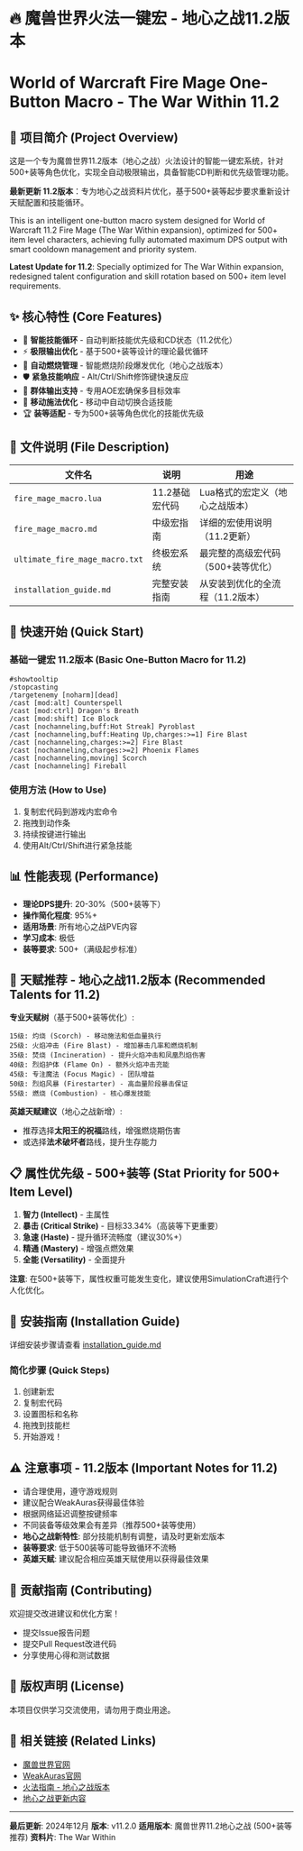 # 🔥 魔兽世界火法一键宏 - 地心之战11.2版本
# World of Warcraft Fire Mage One-Button Macro - The War Within 11.2

## 📖 项目简介 (Project Overview)

这是一个专为魔兽世界11.2版本（地心之战）火法设计的智能一键宏系统，针对500+装等角色优化，实现全自动极限输出，具备智能CD判断和优先级管理功能。

**最新更新 11.2版本**：专为地心之战资料片优化，基于500+装等起步要求重新设计天赋配置和技能循环。

This is an intelligent one-button macro system designed for World of Warcraft 11.2 Fire Mage (The War Within expansion), optimized for 500+ item level characters, achieving fully automated maximum DPS output with smart cooldown management and priority system.

**Latest Update for 11.2**: Specially optimized for The War Within expansion, redesigned talent configuration and skill rotation based on 500+ item level requirements.

## ✨ 核心特性 (Core Features)

- 🎯 **智能技能循环** - 自动判断技能优先级和CD状态（11.2优化）
- ⚡ **极限输出优化** - 基于500+装等设计的理论最优循环
- 🔄 **自动燃烧管理** - 智能燃烧阶段爆发优化（地心之战版本）
- 🛡️ **紧急技能响应** - Alt/Ctrl/Shift修饰键快速反应
- 🎪 **群体输出支持** - 专用AOE宏确保多目标效率
- 📱 **移动施法优化** - 移动中自动切换合适技能
- 🏆 **装等适配** - 专为500+装等角色优化的技能优先级

## 📁 文件说明 (File Description)

| 文件名 | 说明 | 用途 |
|--------|------|------|
| `fire_mage_macro.lua` | 11.2基础宏代码 | Lua格式的宏定义（地心之战版本） |
| `fire_mage_macro.md` | 中级宏指南 | 详细的宏使用说明（11.2更新） |
| `ultimate_fire_mage_macro.txt` | 终极宏系统 | 最完整的高级宏代码（500+装等优化） |
| `installation_guide.md` | 完整安装指南 | 从安装到优化的全流程（11.2版本） |

## 🚀 快速开始 (Quick Start)

### 基础一键宏 11.2版本 (Basic One-Button Macro for 11.2)
```
#showtooltip
/stopcasting
/targetenemy [noharm][dead]
/cast [mod:alt] Counterspell
/cast [mod:ctrl] Dragon's Breath
/cast [mod:shift] Ice Block
/cast [nochanneling,buff:Hot Streak] Pyroblast
/cast [nochanneling,buff:Heating Up,charges:>=1] Fire Blast
/cast [nochanneling,charges:>=2] Fire Blast
/cast [nochanneling,charges:>=2] Phoenix Flames
/cast [nochanneling,moving] Scorch
/cast [nochanneling] Fireball
```

### 使用方法 (How to Use)
1. 复制宏代码到游戏内宏命令
2. 拖拽到动作条
3. 持续按键进行输出
4. 使用Alt/Ctrl/Shift进行紧急技能

## 📊 性能表现 (Performance)

- **理论DPS提升**: 20-30%（500+装等下）
- **操作简化程度**: 95%+
- **适用场景**: 所有地心之战PVE内容
- **学习成本**: 极低
- **装等要求**: 500+（满级起步标准）

## 🎯 天赋推荐 - 地心之战11.2版本 (Recommended Talents for 11.2)

**专业天赋树**（基于500+装等优化）:
```
15级: 灼烧 (Scorch) - 移动施法和低血量执行
25级: 火焰冲击 (Fire Blast) - 增加暴击几率和燃烧机制
35级: 焚烧 (Incineration) - 提升火焰冲击和凤凰烈焰伤害  
40级: 烈焰护体 (Flame On) - 额外火焰冲击充能
45级: 专注魔法 (Focus Magic) - 团队增益
50级: 烈焰风暴 (Firestarter) - 高血量阶段暴击保证
55级: 燃烧 (Combustion) - 核心爆发技能
```

**英雄天赋建议**（地心之战新增）:
- 推荐选择**太阳王的祝福**路线，增强燃烧期伤害
- 或选择**法术破坏者**路线，提升生存能力

## 📋 属性优先级 - 500+装等 (Stat Priority for 500+ Item Level)

1. **智力 (Intellect)** - 主属性
2. **暴击 (Critical Strike)** - 目标33.34%（高装等下更重要）
3. **急速 (Haste)** - 提升循环流畅度（建议30%+）
4. **精通 (Mastery)** - 增强点燃效果
5. **全能 (Versatility)** - 全面提升

**注意**: 在500+装等下，属性权重可能发生变化，建议使用SimulationCraft进行个人化优化。

## 🔧 安装指南 (Installation Guide)

详细安装步骤请查看 [installation_guide.md](installation_guide.md)

### 简化步骤 (Quick Steps)
1. 创建新宏
2. 复制宏代码
3. 设置图标和名称
4. 拖拽到技能栏
5. 开始游戏！

## ⚠️ 注意事项 - 11.2版本 (Important Notes for 11.2)

- 请合理使用，遵守游戏规则
- 建议配合WeakAuras获得最佳体验
- 根据网络延迟调整按键频率
- 不同装备等级效果会有差异（推荐500+装等使用）
- **地心之战新特性**: 部分技能机制有调整，请及时更新宏版本
- **装等要求**: 低于500装等可能导致循环不流畅
- **英雄天赋**: 建议配合相应英雄天赋使用以获得最佳效果

## 🤝 贡献指南 (Contributing)

欢迎提交改进建议和优化方案！

- 提交Issue报告问题
- 提交Pull Request改进代码
- 分享使用心得和测试数据

## 📜 版权声明 (License)

本项目仅供学习交流使用，请勿用于商业用途。

## 🔗 相关链接 (Related Links)

- [魔兽世界官网](https://worldofwarcraft.com)
- [WeakAuras官网](https://wago.io)
- [火法指南 - 地心之战版本](https://www.icy-veins.com/wow/fire-mage-pve-dps-guide)
- [地心之战更新内容](https://worldofwarcraft.com/the-war-within)

---

**最后更新**: 2024年12月 
**版本**: v11.2.0
**适用版本**: 魔兽世界11.2地心之战 (500+装等推荐)
**资料片**: The War Within
